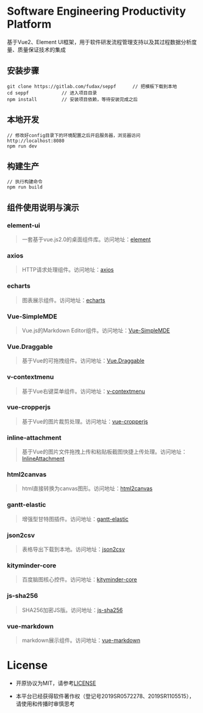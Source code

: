 # Software Engineering Productivity Platform #

基于Vue2、Element UI框架，用于软件研发流程管理支持以及其过程数据分析度量、质量保证技术的集成

## 安装步骤 ##

	git clone https://gitlab.com/fudax/seppf      // 把模板下载到本地
	cd seppf            // 进入项目目录
	npm install         // 安装项目依赖，等待安装完成之后

## 本地开发 ##

	// 修改好config目录下的环境配置之后开启服务器，浏览器访问 http://localhost:8080
	npm run dev

## 构建生产 ##

	// 执行构建命令
	npm run build
  
## 组件使用说明与演示 ##

### element-ui ###
> 一套基于vue.js2.0的桌面组件库。访问地址：[element](http://element.eleme.io/#/zh-CN/component/layout)

### axios ###
> HTTP请求处理组件。访问地址：[axios](https://github.com/axios/axios)

### echarts ###
> 图表展示组件。访问地址：[echarts](https://github.com/apache/incubator-echarts)

### Vue-SimpleMDE ###
> Vue.js的Markdown Editor组件。访问地址：[Vue-SimpleMDE](https://github.com/F-loat/vue-simplemde)

### Vue.Draggable ###
> 基于Vue的可拖拽组件。访问地址：[Vue.Draggable](https://github.com/SortableJS/Vue.Draggable)

### v-contextmenu ###
> 基于Vue右键菜单组件。访问地址：[v-contextmenu](https://github.com/snokier/v-contextmenu)

### vue-cropperjs ###
> 基于Vue的图片裁剪处理。访问地址：[vue-cropperjs](https://github.com/Agontuk/vue-cropperjs)

### inline-attachment ###
> 基于Vue的图片文件拖拽上传和粘贴板截图快捷上传处理。访问地址：[InlineAttachment](https://github.com/Rovak/InlineAttachment)

### html2canvas ###
> html直接转换为canvas图形。访问地址：[html2canvas](https://github.com/niklasvh/html2canvas)
 
### gantt-elastic ###
> 增强型甘特图插件。访问地址：[gantt-elastic](https://github.com/neuronetio/gantt-elastic)

### json2csv ###
> 表格导出下载到本地。访问地址：[json2csv](https://github.com/zemirco/json2csv)

### kityminder-core ###
> 百度脑图核心控件。访问地址：[kityminder-core](https://github.com/fex-team/kityminder-core)

### js-sha256 ###
> SHA256加密JS版。访问地址：[js-sha256](https://github.com/emn178/js-sha256)

### vue-markdown ###
> markdown展示组件。访问地址：[vue-markdown](https://github.com/miaolz123/vue-markdown)

# License

- 开原协议为MIT，请参考[LICENSE](./LICENSE)

- 本平台已经获得软件著作权（登记号2019SR0572278、2019SR1105515），请使用和传播时审慎思考
